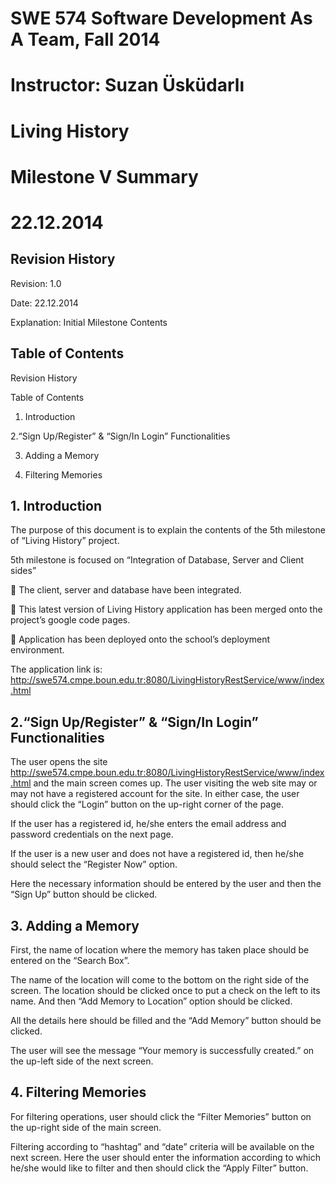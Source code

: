 # SWE 574 Software Development As A Team, Fall 2014 #
# Instructor: Suzan Üsküdarlı #


# Living History #
# Milestone V Summary #

# 22.12.2014 #


## Revision History ##

Revision:     1.0

Date:         22.12.2014

Explanation:  Initial Milestone Contents


## Table of Contents ##


Revision History

Table of Contents

1. Introduction

2.“Sign Up/Register” & “Sign/In Login” Functionalities

3. Adding a Memory

4. Filtering Memories



## 1. Introduction ##

The purpose of this document is to explain the contents of the 5th milestone of “Living History” project.

5th milestone is focused on “Integration of Database, Server and Client sides”

	The client, server and database have been integrated.

	This latest version of Living History application has been merged onto the project’s google code pages.

	Application has been deployed onto the school’s deployment environment.

The application link is: http://swe574.cmpe.boun.edu.tr:8080/LivingHistoryRestService/www/index.html



## 2.“Sign Up/Register” & “Sign/In Login” Functionalities ##

The user opens the site http://swe574.cmpe.boun.edu.tr:8080/LivingHistoryRestService/www/index.html   and the main screen comes up.
The user visiting the web site may or may not have a registered account for the site.  In either case, the user should click the “Login” button on the up-right corner of the page.

If the user has a registered id, he/she enters the email address and password credentials on the next page.

If the user is a new user and does not have a registered id,  then he/she should select the “Register Now” option.

Here the necessary information should be entered by the user and then the “Sign Up” button should be clicked.


## 3. Adding a Memory ##

First, the name of location where the memory has taken place should be entered on the “Search Box”.

The name of the location will come to the bottom on the right side of the screen. The location should be clicked once to put a check on the left to its name. And then “Add Memory to Location” option should be clicked.

All the details here should be filled  and the “Add Memory” button should be clicked.

The user will see the message “Your memory is successfully created.”  on the up-left side of the next screen.


## 4. Filtering Memories ##

For filtering operations, user should click the “Filter Memories” button on the up-right side of the main screen.

Filtering according to “hashtag” and  “date”  criteria will be available on the next screen.
Here the user should enter the information according to which he/she would like to filter and then should click the “Apply Filter”  button.